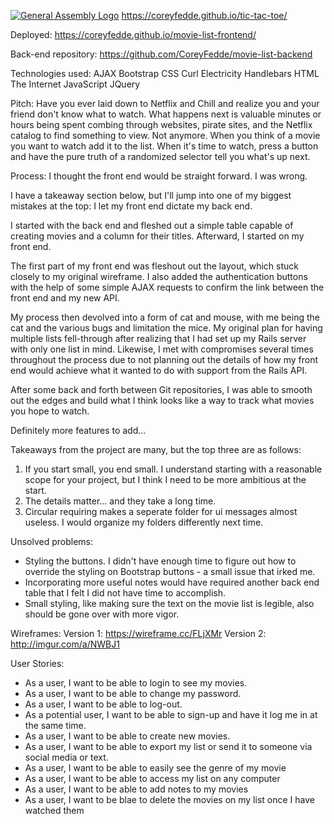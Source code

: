 [![General Assembly Logo](https://camo.githubusercontent.com/1a91b05b8f4d44b5bbfb83abac2b0996d8e26c92/687474703a2f2f692e696d6775722e636f6d2f6b6538555354712e706e67)](https://generalassemb.ly/education/web-development-immersive)
https://coreyfedde.github.io/tic-tac-toe/

Deployed: https://coreyfedde.github.io/movie-list-frontend/

Back-end repository: https://github.com/CoreyFedde/movie-list-backend

Technologies used:
AJAX
Bootstrap
CSS
Curl
Electricity
Handlebars
HTML
The Internet
JavaScript
JQuery

Pitch: Have you ever laid down to Netflix and Chill and realize you and your
friend don't know what to watch. What happens next is valuable minutes or hours
being spent combing through websites, pirate sites, and the Netflix catalog to
find something to view. Not anymore. When you think of a movie you want to watch
add it to the list. When it's time to watch, press a button and have the pure
truth of a randomized selector tell you what's up next.

Process:
I thought the front end would be straight forward. I was wrong.

I have a takeaway section below, but I'll jump into one of my biggest mistakes
at the top: I let my front end dictate my back end.

I started with the back end and fleshed out a simple table capable of creating
movies and a column for their titles. Afterward, I started on my front end.

The first part of my front end was fleshout out the layout, which stuck closely
to my original wireframe. I also added the authentication buttons with the help
of some simple AJAX requests to confirm the link between the front end and my
new API.

My process then devolved into a form of cat and mouse, with me being the cat and
the various bugs and limitation the mice. My original plan for having multiple
lists fell-through after realizing that I had set up my Rails server with only
one list in mind. Likewise, I met with compromises several times throughout the
process due to not planning out the details of how my front end would achieve
what it wanted to do with support from the Rails API.

After some back and forth between Git repositories, I was able to smooth out the
edges and build what I think looks like a way to track what movies you hope to
watch.

Definitely more features to add...

Takeaways from the project are many, but the top three are as follows:
1) If you start small, you end small. I understand starting with a reasonable
   scope for your project, but I think I need to be more ambitious at the start.
2) The details matter... and they take a long time.
3) Circular requiring makes a seperate folder for ui messages almost useless. I
   would organize my folders differently next time.

Unsolved problems:
- Styling the buttons. I didn't have enough time to figure out how to override
  the styling on Bootstrap buttons - a small issue that irked me.
- Incorporating more useful notes would have required another back end table
  that I felt I did not have time to accomplish.
- Small styling, like making sure the text on the movie list is legible, also
  should be gone over with more vigor.


Wireframes:
Version 1: https://wireframe.cc/FLjXMr
Version 2: http://imgur.com/a/NWBJ1

User Stories:
- As a user, I want to be able to login to see my movies.
- As a user, I want to be able to change my password.
- As a user, I want to be able to log-out.
- As a potential user, I want to be able to sign-up and have it log me in at the same time.
- As a user, I want to be able to create new movies.
- As a user, I want to be able to export my list or send it to someone via social media or text.
- As a user, I want to be able to easily see the genre of my movie
- As a user, I want to be able to access my list on any computer
- As a user, I want to be able to add notes to my movies
- As a user, I want to be blae to delete the movies on my list once I have watched them
